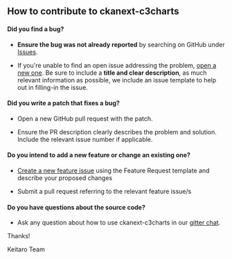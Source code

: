 ## How to contribute to ckanext-c3charts

#### **Did you find a bug?**

* **Ensure the bug was not already reported** by searching on GitHub under [Issues](https://github.com/keitaroinc/ckanext-c3charts/issues).

* If you're unable to find an open issue addressing the problem, [open a new one](https://github.com/keitaroinc/ckanext-c3charts/issues/new). Be sure to include a **title and clear description**, as much relevant information as possible, we include an issue template to help out in filling-in the issue.

#### **Did you write a patch that fixes a bug?**

* Open a new GitHub pull request with the patch.

* Ensure the PR description clearly describes the problem and solution. Include the relevant issue number if applicable.

#### **Do you intend to add a new feature or change an existing one?**

* [Create a new feature issue](https://github.com/keitaroinc/ckanext-c3charts/issues/new) using the Feature Request template and describe your proposed changes

* Submit a pull request referring to the relevant feature issue/s

#### **Do you have questions about the source code?**

* Ask any question about how to use ckanext-c3charts in our [gitter chat](https://gitter.im/keitaroinc/ckan).

Thanks!

Keitaro Team
